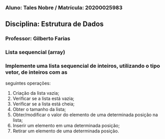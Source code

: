 ### Aluno: Tales Nobre / Matrícula: 20200025983

## Disciplina: Estrutura de Dados
### Professor: Gilberto Farias

### Lista sequencial (array)

### Implemente uma lista sequencial de inteiros, utilizando o tipo vetor, de inteiros com as
seguintes operações:

1. Criação da lista vazia;
2. Verificar se a lista está vazia;
3. Verificar se a lista está cheia;
4. Obter o tamanho da lista;
5. Obter/modificar o valor do elemento de uma determinada
posição na lista;
6. Inserir um elemento em uma determinada posição;
7. Retirar um elemento de uma determinada posição.
